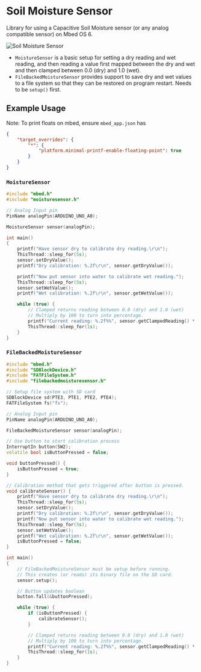 # Soil Moisture Sensor

Library for using a Capacitive Soil Moisture sensor (or any analog compatible sensor) on Mbed OS 6.

![Soil Moisture Sensor](https://europe1.discourse-cdn.com/arduino/optimized/4X/b/f/5/bf59c155277511be834da260534b8200200ebebe_2_500x500.jpeg)

* `MoistureSensor` is a basic setup for setting a dry reading and wet reading, and then reading a value first mapped between the dry and wet and then clamped between 0.0 (dry) and 1.0 (wet).
* `FileBackedMoistureSensor` provides support to save dry and wet values to a file system so that they can be restored on program restart. Needs to be `setup()` first.

## Example Usage

Note: To print floats on mbed, ensure `mbed_app.json` has
```json
{
    "target_overrides": {
        "*": {
            "platform.minimal-printf-enable-floating-point": true
        }
    }
}
```

### `MoistureSensor`

```cpp
#include "mbed.h"
#include "moisturesensor.h"

// Analog Input pin
PinName analogPin(ARDUINO_UNO_A0);

MoistureSensor sensor(analogPin);

int main()
{
    printf("Have sensor dry to calibrate dry reading.\r\n");
    ThisThread::sleep_for(5s);
    sensor.setDryValue();
    printf("Dry calibration: %.2f\r\n", sensor.getDryValue());

    printf("Now put sensor into water to calibrate wet reading.");
    ThisThread::sleep_for(5s);
    sensor.setWetValue();
    printf("Wet calibration: %.2f\r\n", sensor.getWetValue());

    while (true) {
        // Clamped returns reading between 0.0 (dry) and 1.0 (wet)
        // Multiply by 100 to turn into percentage.
        printf("Current reading: %.2f%%", sensor.getClampedReading() * 100);
        ThisThread::sleep_for(1s);
    }
}
```

### `FileBackedMoistureSensor`

```cpp
#include "mbed.h"
#include "SDBlockDevice.h"
#include "FATFileSystem.h"
#include "filebackedmoisturesensor.h"

// Setup file system with SD card
SDBlockDevice sd(PTE3, PTE1, PTE2, PTE4);
FATFileSystem fs("fs");

// Analog Input pin
PinName analogPin(ARDUINO_UNO_A0);

FileBackedMoistureSensor sensor(analogPin);

// Use button to start calibration process
InterruptIn button(SW2);
volatile bool isButtonPressed = false;

void buttonPressed() {
    isButtonPressed = true;
}

// Calibration method that gets triggered after button is pressed.
void calibrateSensor() {
    printf("Have sensor dry to calibrate dry reading.\r\n");
    ThisThread::sleep_for(5s);
    sensor.setDryValue();
    printf("Dry calibration: %.2f\r\n", sensor.getDryValue());
    printf("Now put sensor into water to calibrate wet reading.");
    ThisThread::sleep_for(5s);
    sensor.setWetValue();
    printf("Wet calibration: %.2f\r\n", sensor.getWetValue());
    isButtonPressed = false;
}

int main()
{
    // FileBackedMoistureSensor must be setup before running.
    // This creates (or reads) its binary file on the SD card.
    sensor.setup();

    // Button updates boolean
    button.fall(&buttonPressed);

    while (true) {
        if (isButtonPressed) {
            calibrateSensor();
        }

        // Clamped returns reading between 0.0 (dry) and 1.0 (wet)
        // Multiply by 100 to turn into percentage.
        printf("Current reading: %.2f%%", sensor.getClampedReading() * 100);
        ThisThread::sleep_for(1s);
    }
}
```
